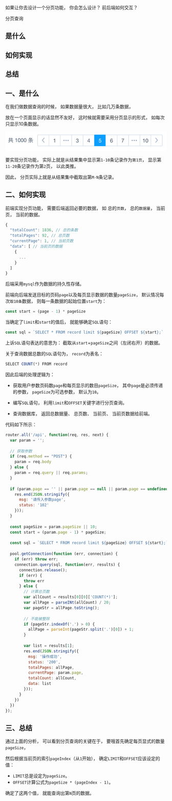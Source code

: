 如果让你去设计一个分页功能，
你会怎么设计？
前后端如何交互？

分页查询

## 是什么
## 如何实现
## 总结

## 一、是什么

在我们做数据查询的时候，
如果数据量很大，
比如几万条数据，

放在一个页面显示的话显然不友好，
这时候就需要采用分页显示的形式，
如每次只显示10条数据。

![分页器的功能 看图](../images/nodejs/设计一个分页功能和如何设计以及前后端如何交互/1.png)

要实现分页功能，
实际上就是从结果集中显示第`1-10`条记录作为`第1页`，
显示第`11-20`条记录作为第`2`页，
以此类推。

因此，
分页实际上就是从结果集中截取出第`M-N`条记录。

## 二、如何实现

前端实现分页功能，
需要后端返回必要的数据，
如
总的`页数`，
总的`数据量`，
当前页，
当前的数据。

```js
{
  "totalCount": 1836, // 总的条数
  "totalPages": 92, // 总页数
  "currentPage": 1, // 当前页数
  "data": [ // 当前页的数据
    {
      ...
    }
  ]
}
```
后端采用`mysql`作为数据的持久性存储。

前端向后端发送目标的页码`page`以及每页显示数据的数量`pageSize`，
默认情况每次`取10条`数据，
则每一条数据的起始位置`start`为：

```js
const start = (page - 1) * pageSize
```
当确定了`limit`和`start`的值后，
就能够确定`SQL`语句：

```js
const sql = `SELECT * FROM record limit ${pageSize} OFFSET ${start};`
```

上诉`SQL`语句表达的意思为：
截取从`start`+`pageSize`之间（左闭右开）的数据。

关于查询数据总数的`SQL`语句为，
`record`为表名：

```js
SELECT COUNT(*) FROM record
```
因此后端的处理逻辑为：

- 获取用户参数页码数`page`和每页显示的数目`pageSize`，
其中`page`是必须传递的参数，
`pageSize`为可选参数，
默认为`10`。

- 编写`SQL`语句，
利用`limit`和`OFFSET`关键字进行分页查询。

- 查询数据库，
返回总数据量、
总页数、
当前页、
当前页数据给前端。

代码如下所示：

```js
router.all('/api', function(req, res, next) {
  var param = '';

  // 获取参数
  if (req.method == "POST") {
    param = req.body
  } else {
    param = req.query || req.params;
  }

  if (param.page == '' || param.page == null || param.page == undefined) {
    res.end(JSON.stringify({
      msg: '请传入参数page',
      status: '102'
    }));
  }

  const pageSize = param.pageSize || 10;
  const start = (param.page - 1) * pageSize;

  const sql = `SELECT * FROM record limit ${pageSize} OFFSET ${start};`

  pool.getConnection(function (err, connection) {
    if (err) throw err;
    connection.query(sql, function(err, results) {
      connection.release();
      if (err) {
        throw err
      } else {
        // 计算总页数
        var allCount = results[0][0]['COUNT(*)'];
        var allPage = parseINt(allCount) / 20;
        var pageStr = allPage.toString();

        // 不能被整除
        if (pageStr.indexOf('.') > 0) {
          allPage = parseInt(pageStr.split('.')[0]) + 1;
        }

        var list = results[1];
        res.end(JSON.stringify({
          msg: '操作成功',
          status: '200',
          totalPages: allPage,
          currentPage: param.page,
          totalCount: allCount,
          data: list
        }));
      }
    })
  })
});
```

## 三、总结

通过上面的分析，
可以看到分页查询的关键在于，
要哦首先确定每页显式的数量`pageSize`，

然后根据当前页的索引`pageIndex`（从`1`开始），
确定`LIMIT`和`OFFSET`应该设定的值：

- `LIMIT`总是设定为`pageSize`。
- `OFFSET`计算公式为`pageSize * (pageIndex - 1)`。

确定了这两个值，
就能查询出第`N`页的数据。